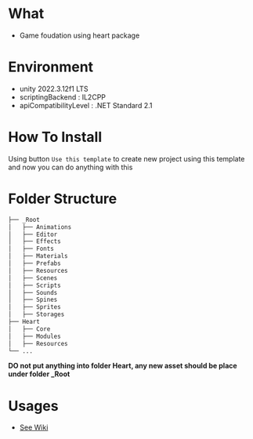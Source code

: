 # What

- Game foudation using heart package

# Environment

- unity 2022.3.12f1 LTS
- scriptingBackend : IL2CPP
- apiCompatibilityLevel : .NET Standard 2.1


# How To Install

Using button `Use this template` to create new project using this template and now you can do anything with this

# Folder Structure

```bash
├── _Root
│   ├── Animations
│   ├── Editor
│   ├── Effects
│   ├── Fonts
│   ├── Materials
│   ├── Prefabs
│   ├── Resources
│   ├── Scenes
│   ├── Scripts
│   ├── Sounds
│   ├── Spines
│   ├── Sprites
│   ├── Storages
├── Heart
│   ├── Core
│   ├── Modules
│   ├── Resources
└── ...
```

**DO not put anything into folder Heart, any new asset should be place under folder _Root**


# Usages

- [See Wiki](https://github.com/pancake-llc/foundation/wiki)


